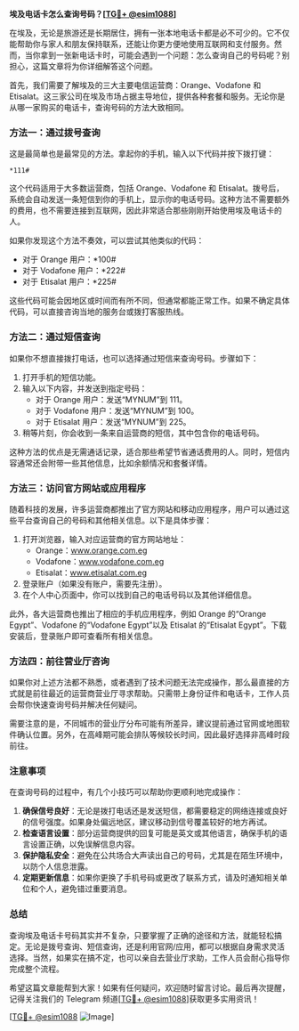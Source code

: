 **埃及电话卡怎么查询号码？[[TG💪+ @esim1088](https://t.me/s/esim1088)]**

在埃及，无论是旅游还是长期居住，拥有一张本地电话卡都是必不可少的。它不仅能帮助你与家人和朋友保持联系，还能让你更方便地使用互联网和支付服务。然而，当你拿到一张新电话卡时，可能会遇到一个问题：怎么查询自己的号码呢？别担心，这篇文章将为你详细解答这个问题。

首先，我们需要了解埃及的三大主要电信运营商：Orange、Vodafone 和 Etisalat。这三家公司在埃及市场占据主导地位，提供各种套餐和服务。无论你是从哪一家购买的电话卡，查询号码的方法大致相同。

### 方法一：通过拨号查询

这是最简单也是最常见的方法。拿起你的手机，输入以下代码并按下拨打键：

```
*111#
```

这个代码适用于大多数运营商，包括 Orange、Vodafone 和 Etisalat。拨号后，系统会自动发送一条短信到你的手机上，显示你的电话号码。这种方法不需要额外的费用，也不需要连接到互联网，因此非常适合那些刚刚开始使用埃及电话卡的人。

如果你发现这个方法不奏效，可以尝试其他类似的代码：

- 对于 Orange 用户：*100#
- 对于 Vodafone 用户：*222#
- 对于 Etisalat 用户：*225#

这些代码可能会因地区或时间而有所不同，但通常都能正常工作。如果不确定具体代码，可以直接咨询当地的服务台或拨打客服热线。

### 方法二：通过短信查询

如果你不想直接拨打电话，也可以选择通过短信来查询号码。步骤如下：

1. 打开手机的短信功能。
2. 输入以下内容，并发送到指定号码：
   - 对于 Orange 用户：发送“MYNUM”到 111。
   - 对于 Vodafone 用户：发送“MYNUM”到 100。
   - 对于 Etisalat 用户：发送“MYNUM”到 225。
3. 稍等片刻，你会收到一条来自运营商的短信，其中包含你的电话号码。

这种方法的优点是无需通话记录，适合那些希望节省通话费用的人。同时，短信内容通常还会附带一些其他信息，比如余额情况和套餐详情。

### 方法三：访问官方网站或应用程序

随着科技的发展，许多运营商都推出了官方网站和移动应用程序，用户可以通过这些平台查询自己的号码和其他相关信息。以下是具体步骤：

1. 打开浏览器，输入对应运营商的官方网站地址：
   - Orange：www.orange.com.eg
   - Vodafone：www.vodafone.com.eg
   - Etisalat：www.etisalat.com.eg
2. 登录账户（如果没有账户，需要先注册）。
3. 在个人中心页面中，你可以找到自己的电话号码以及其他详细信息。

此外，各大运营商也推出了相应的手机应用程序，例如 Orange 的“Orange Egypt”、Vodafone 的“Vodafone Egypt”以及 Etisalat 的“Etisalat Egypt”。下载安装后，登录账户即可查看所有相关信息。

### 方法四：前往营业厅咨询

如果你对上述方法都不熟悉，或者遇到了技术问题无法完成操作，那么最直接的方式就是前往最近的运营商营业厅寻求帮助。只需带上身份证件和电话卡，工作人员会帮你快速查询号码并解决任何疑问。

需要注意的是，不同城市的营业厅分布可能有所差异，建议提前通过官网或地图软件确认位置。另外，在高峰期可能会排队等候较长时间，因此最好选择非高峰时段前往。

### 注意事项

在查询号码的过程中，有几个小技巧可以帮助你更顺利地完成操作：

1. **确保信号良好**：无论是拨打电话还是发送短信，都需要稳定的网络连接或良好的信号强度。如果身处偏远地区，建议移动到信号覆盖较好的地方再试。
2. **检查语言设置**：部分运营商提供的回复可能是英文或其他语言，确保手机的语言设置正确，以免误解信息内容。
3. **保护隐私安全**：避免在公共场合大声读出自己的号码，尤其是在陌生环境中，以防个人信息泄露。
4. **定期更新信息**：如果你更换了手机号码或更改了联系方式，请及时通知相关单位和个人，避免错过重要消息。

### 总结

查询埃及电话卡号码其实并不复杂，只要掌握了正确的途径和方法，就能轻松搞定。无论是拨号查询、短信查询，还是利用官网/应用，都可以根据自身需求灵活选择。当然，如果实在搞不定，也可以亲自去营业厅求助，工作人员会耐心指导你完成整个流程。

希望这篇文章能帮到大家！如果有任何疑问，欢迎随时留言讨论。最后再次提醒，记得关注我们的 Telegram 频道[[TG💪+ @esim1088](https://t.me/s/esim1088)]获取更多实用资讯！

[[TG💪+ @esim1088](https://t.me/s/esim1088) ![Image](https://i.postimg.cc/4NQfJmqS/Snipaste-2025-05-13-00-14-12.png)]
